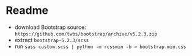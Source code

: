 # Readme

* download Bootstrap source: `https://github.com/twbs/bootstrap/archive/v5.2.3.zip`
* extract `bootstrap-5.2.3/scss`
* run `sass custom.scss | python -m rcssmin -b > bootstrap.min.css`
